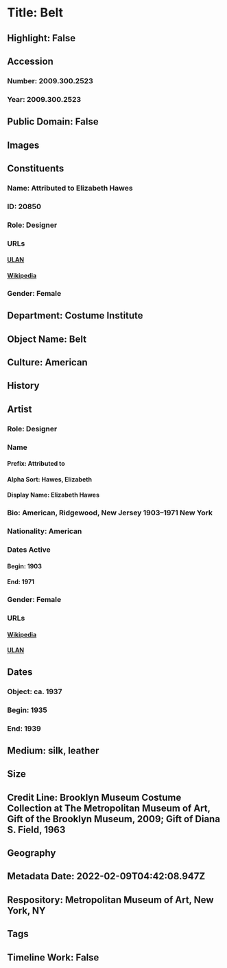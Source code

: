 # Title: Belt
## Highlight: False
## Accession
### Number: 2009.300.2523
### Year: 2009.300.2523
## Public Domain: False
## Images
## Constituents
### Name: Attributed to Elizabeth Hawes
### ID: 20850
### Role: Designer
### URLs
#### [ULAN](http://vocab.getty.edu/page/ulan/500524697)
#### [Wikipedia](https://www.wikidata.org/wiki/Q5362941)
### Gender: Female
## Department: Costume Institute
## Object Name: Belt
## Culture: American
## History
## Artist
### Role: Designer
### Name
#### Prefix: Attributed to
#### Alpha Sort: Hawes, Elizabeth
#### Display Name: Elizabeth Hawes
### Bio: American, Ridgewood, New Jersey 1903–1971 New York
### Nationality: American
### Dates Active
#### Begin: 1903
#### End: 1971
### Gender: Female
### URLs
#### [Wikipedia](https://www.wikidata.org/wiki/Q5362941)
#### [ULAN](http://vocab.getty.edu/page/ulan/500524697)
## Dates
### Object: ca. 1937
### Begin: 1935
### End: 1939
## Medium: silk, leather
## Size
## Credit Line: Brooklyn Museum Costume Collection at The Metropolitan Museum of Art, Gift of the Brooklyn Museum, 2009; Gift of Diana S. Field, 1963
## Geography
## Metadata Date: 2022-02-09T04:42:08.947Z
## Respository: Metropolitan Museum of Art, New York, NY
## Tags
## Timeline Work: False